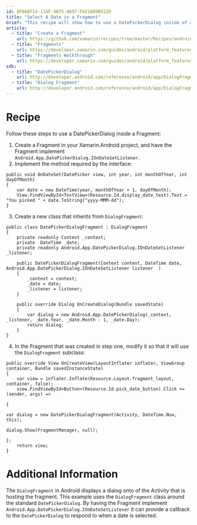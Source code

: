 ```yaml
---
id: 8F0A8F14-11AF-4B75-A697-FA21AB9B522D
title: "Select A Date in a Fragment"
brief: "This recipe will show how to use a DatePickerDialog inside of a Fragment."
article:
  - title: "Create a Fragment" 
    url: https://github.com/xamarin/recipes/tree/master/Recipes/android/other_ux/fragment/create_a_fragment
  - title: "Fragments" 
    url: https://developer.xamarin.com/guides/android/platform_features/fragments
  - title: "Fragments Walkthrough" 
    url: https://developer.xamarin.com/guides/android/platform_features/fragments/fragments_walkthrough
sdk:
  - title: "DatePickerDialog" 
    url: http://developer.android.com/reference/android/app/DialogFragment.html
  - title: "Dialog Fragment" 
    url: http://developer.android.com/reference/android/app/DialogFragment.html
---
```


<a name="Recipe" class="injected"></a>


# Recipe

Follow these steps to use a DatePickerDialog inside a Fragment:

1.  Create a Fragment in your Xamarin.Android project, and have the Fragment implement `Android.App.DatePickerDialog.IOnDateSetListener`.
2.  Implement the method required by the interface:


```
public void OnDateSet(DatePicker view, int year, int monthOfYear, int dayOfMonth)
{
    var date = new DateTime(year, monthOfYear + 1, dayOfMonth);
    View.FindViewById<TextView>(Resource.Id.display_date_text).Text = "You picked " + date.ToString("yyyy-MMM-dd");
}
```

<ol start="3">
  <li>Create a new class that inherits from <code>DialogFragment</code>:</li>
</ol>

```
public class DatePickerDialogFragment : DialogFragment
{
    private readonly Context _context;
    private  DateTime _date;
    private readonly Android.App.DatePickerDialog.IOnDateSetListener _listener;

    public DatePickerDialogFragment(Context context, DateTime date, Android.App.DatePickerDialog.IOnDateSetListener listener  )
    {
        _context = context;
        _date = date;
        _listener = listener;
    }

    public override Dialog OnCreateDialog(Bundle savedState)
    {
        var dialog = new Android.App.DatePickerDialog(_context, _listener, _date.Year, _date.Month - 1, _date.Day);
        return dialog;
    }
}
```

<ol start="4">
  <li>In the Fragment that was created in step one, modify it so that it will use the <code>DialogFragment</code> subclass:</li>
</ol>

```
public override View OnCreateView(LayoutInflater inflater, ViewGroup container, Bundle savedInstanceState)
{
    var view = inflater.Inflate(Resource.Layout.fragment_layout, container, false);
    view.FindViewById<Button>(Resource.Id.pick_date_button).Click += (sender, args) =>
                                                                         {
                                                                             var dialog = new DatePickerDialogFragment(Activity, DateTime.Now, this);
                                                                             dialog.Show(FragmentManager, null);
                                                                         };
    return view;
}
```

 <a name="Additional_Information" class="injected"></a>

# Additional Information

The `DialogFragment` in Android displays a dialog onto of the Activity that is
hosting the fragment. This example uses the `DialogFragment` class around the
standard `DatePickerDialog`. By having the Fragment implement
`Android.App.DatePickerDialog.IOnDateSetListener` it can provide a callback to the
`DatePickerDialog` to respond to when a date is selected.

